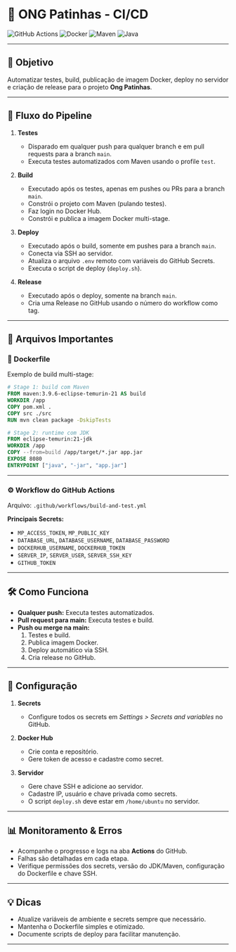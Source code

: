 # 🐾 ONG Patinhas - CI/CD

![GitHub Actions](https://img.shields.io/badge/GitHub%20Actions-2088FF?style=for-the-badge&logo=githubactions&logoColor=white)
![Docker](https://img.shields.io/badge/Docker-2496ED?style=for-the-badge&logo=docker&logoColor=white)
![Maven](https://img.shields.io/badge/Maven-3.6+-orange?style=for-the-badge&logo=apachemaven)
![Java](https://img.shields.io/badge/Java-21-blue?style=for-the-badge&logo=java)

---

## 🎯 Objetivo

Automatizar testes, build, publicação de imagem Docker, deploy no servidor e criação de release para o projeto **Ong Patinhas**.

---

## 🔄 Fluxo do Pipeline

1. **Testes**
   - Disparado em qualquer push para qualquer branch e em pull requests para a branch `main`.
   - Executa testes automatizados com Maven usando o profile `test`.

2. **Build**
   - Executado após os testes, apenas em pushes ou PRs para a branch `main`.
   - Constrói o projeto com Maven (pulando testes).
   - Faz login no Docker Hub.
   - Constrói e publica a imagem Docker multi-stage.

3. **Deploy**
   - Executado após o build, somente em pushes para a branch `main`.
   - Conecta via SSH ao servidor.
   - Atualiza o arquivo `.env` remoto com variáveis do GitHub Secrets.
   - Executa o script de deploy (`deploy.sh`).

4. **Release**
   - Executado após o deploy, somente na branch `main`.
   - Cria uma Release no GitHub usando o número do workflow como tag.

---

## 📁 Arquivos Importantes

### 🐳 Dockerfile

Exemplo de build multi-stage:

```dockerfile
# Stage 1: build com Maven
FROM maven:3.9.6-eclipse-temurin-21 AS build
WORKDIR /app
COPY pom.xml .
COPY src ./src
RUN mvn clean package -DskipTests

# Stage 2: runtime com JDK
FROM eclipse-temurin:21-jdk
WORKDIR /app
COPY --from=build /app/target/*.jar app.jar
EXPOSE 8080
ENTRYPOINT ["java", "-jar", "app.jar"]
```

---

### ⚙️ Workflow do GitHub Actions

Arquivo: `.github/workflows/build-and-test.yml`

**Principais Secrets:**
- `MP_ACCESS_TOKEN`, `MP_PUBLIC_KEY`
- `DATABASE_URL`, `DATABASE_USERNAME`, `DATABASE_PASSWORD`
- `DOCKERHUB_USERNAME`, `DOCKERHUB_TOKEN`
- `SERVER_IP`, `SERVER_USER`, `SERVER_SSH_KEY`
- `GITHUB_TOKEN`

---

## 🛠️ Como Funciona

- **Qualquer push:** Executa testes automatizados.
- **Pull request para main:** Executa testes e build.
- **Push ou merge na main:**
    1. Testes e build.
    2. Publica imagem Docker.
    3. Deploy automático via SSH.
    4. Cria release no GitHub.

---

## 📝 Configuração

1. **Secrets**
    - Configure todos os secrets em _Settings > Secrets and variables_ no GitHub.

2. **Docker Hub**
    - Crie conta e repositório.
    - Gere token de acesso e cadastre como secret.

3. **Servidor**
    - Gere chave SSH e adicione ao servidor.
    - Cadastre IP, usuário e chave privada como secrets.
    - O script `deploy.sh` deve estar em `/home/ubuntu` no servidor.

---

## 📊 Monitoramento & Erros

- Acompanhe o progresso e logs na aba **Actions** do GitHub.
- Falhas são detalhadas em cada etapa.
- Verifique permissões dos secrets, versão do JDK/Maven, configuração do Dockerfile e chave SSH.

---

## 💡 Dicas

- Atualize variáveis de ambiente e secrets sempre que necessário.
- Mantenha o Dockerfile simples e otimizado.
- Documente scripts de deploy para facilitar manutenção.

---
